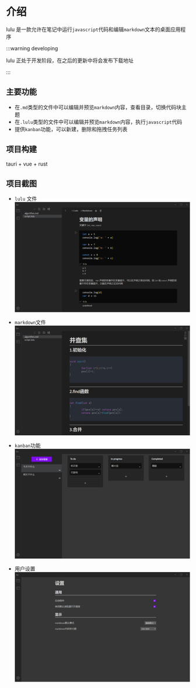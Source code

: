 # 介绍

lulu 是一款允许在笔记中运行`javascript`代码和编辑`markdown`文本的桌面应用程序

:::warning developing

lulu 正处于开发阶段，在之后的更新中将会发布下载地址

:::

## 主要功能

- 在`.md`类型的文件中可以编辑并预览`markdown`内容，查看目录，切换代码块主题
- 在`.lulu`类型的文件中可以编辑并预览`markdown`内容，执行`javascript`代码
- 提供`kanban`功能，可以新建，删除和拖拽任务列表

## 项目构建

tauri + vue + rust

## 项目截图

- `lulu` 文件
![](../public/result1.png)

- `markdown`文件
![](../public/result2.png)

- `kanban`功能
![](../public/result3.png)

- 用户设置
![](../public/result4.png)